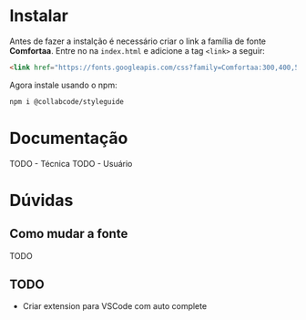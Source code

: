 # Instalar

 Antes de fazer a instalção é necessário criar o link a família de fonte **Comfortaa**. Entre no na `index.html` e adicione a tag `<link>` a seguir:

 ```html
 <link href="https://fonts.googleapis.com/css?family=Comfortaa:300,400,500,600,700&display=swap" rel="stylesheet"> 
 ```

 Agora instale usando o npm:
 
 ```bash
 npm i @collabcode/styleguide
 ```

# Documentação
TODO - Técnica
TODO - Usuário

# Dúvidas

## Como mudar a fonte
TODO

## TODO
- Criar extension para VSCode com auto complete
